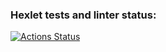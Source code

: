 ### Hexlet tests and linter status:
[![Actions Status](https://github.com/kgurskaya/frontend-project-44/workflows/hexlet-check/badge.svg)](https://github.com/kgurskaya/frontend-project-44/actions)